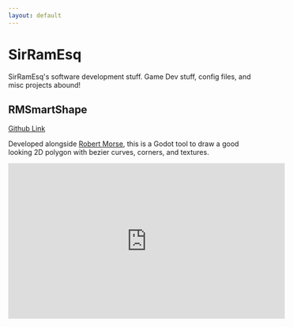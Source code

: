 ```yaml
---
layout: default
---
```

# SirRamEsq
SirRamEsq's software development stuff.
Game Dev stuff, config files, and misc projects abound!

## RMSmartShape
[Github Link](https://github.com/remorse107/rmsmartshape2d)

Developed alongside [Robert Morse](https://github.com/remorse107),
this is a Godot tool to draw a good looking 2D polygon with bezier curves, corners, and textures.


<iframe width="560" height="315" src="https://www.youtube.com/embed/KdK9oz_TEp8" frameborder="0" allow="accelerometer; autoplay; encrypted-media; gyroscope; picture-in-picture" allowfullscreen></iframe>
